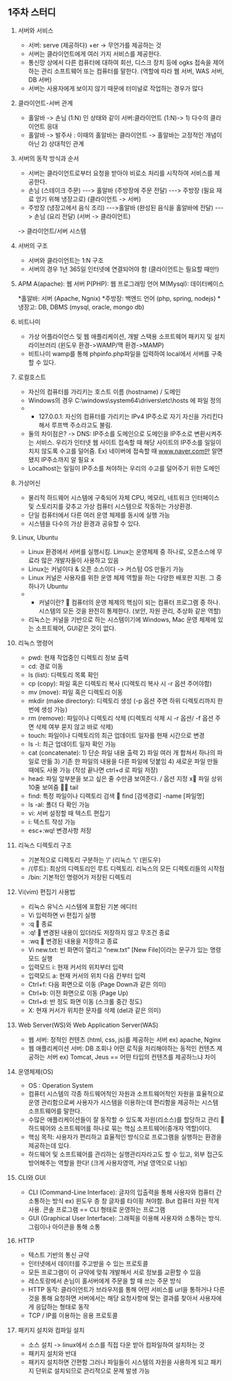 ## 1주차 스터디

1.	서버와 서비스
    - 서버: serve (제공하다) +er -> 무언가를 제공하는 것
    - 서버는 클라이언트에게 여러 가지 서비스를 제공한다.
    - 통신망 상에서 다른 컴퓨터에 대하여 회선, 디스크 장치 등에 ogks 접속을 제어하는 관리 소프트웨어 또는 컴퓨터를 말한다. (역할에 따라 웹 서버, WAS 서버, DB 서버)
    - 서버는 사용자에게 보이지 않기 때문에 터미널로 작업하는 경우가 많다

2.	클라이언트-서버 관계
    - 홀알바 -> 손님 (1:N) 인 상태와 같이 서버:클라이언트 (1:N)-> 1) 다수의 클라이언트 응대
    - 홀알바 -> 발주사 : 이때의 홀알바는 클라이언트
        -> 홀알바는 고정적인 개념이 아닌 2) 상대적인 관계
        
3.	서버의 동작 방식과 순서
    - 서버는 클라이언트로부터 요청을 받아야 비로소 처리를 시작하여 서비스를 제공한다.
    - 손님 (스테이크 주문) ---> 홀알바 (주방장에 주문 전달) ---> 주방장 (필요 재료 얻기 위해 냉장고로) (클라이언트 -> 서버)
    - 주방장 (냉장고에서 음식 조리) --->홀알바 (완성된 음식을 홀알바에 전달) ---> 손님 (요리 전달) (서버 -> 클라이언트)

    -> 클라이언트/서버 시스템

4.	서버의 구조
    - 서버와 클라이언트는 1:N 구조
    - 서버의 경우 1년 365일 인터넷에 연결되어야 함 (클라이언트는 필요할 때만!)

5.	APM
    A(apache): 웹 서버
    P(PHP): 웹 프로그래밍 언어
    M(Mysql): 데이터베이스

    *홀알바: 서버 (Apache, Ngnix)
    *주방장: 백엔드 언어 (php, spring, nodejs)
    *냉장고: DB, DBMS (mysql, oracle, mongo db)

6.	비트나미
    -	가상 어플라이언스 및 웹 애플리케이션, 개발 스택용 소프트웨어 패키지 및 설치 라이브러리 (윈도우 환경->WAMP/맥 환경->MAMP)
    -	비트나미 wamp를 통해 phpinfo.php파일을 입력하여 local에서 서버를 구축할 수 있다.

7.	로컬호스트
    -	자신의 컴퓨터를 가리키는 호스트 이름 (hostname) / 도메인
    -	Windows의 경우 C:\windows\system64\drivers\etc\hosts 에 파일 정의
    -	* 127.0.0.1: 자신의 컴퓨터를 가리키는 IPv4 IP주소로 자기 자신을 가리킨다 해서 루프백 주소라고도 불림.
    -	둘의 차이점은? -> DNS: IP주소를 도메인으로 도메인을 IP주소로 변환시켜주는 서비스. 우리가 인터넷 웹 사이트 접속할 때 해당 사이트의 IP주소를 일일이 치지 않도록 수고를 덜어줌. Ex) 네이버에 접속할 때 www.naver.com만 알면 됐지 IP주소까지 알 필요 x
    -	Localhost는 일일이 IP주소를 쳐야하는 우리의 수고를 덜어주기 위한 도메인

8.	가상머신
    -	물리적 하드웨어 시스템에 구축되어 자체 CPU, 메모리, 네트워크 인터페이스 및 스토리지를 갖추고 가상 컴퓨터 시스템으로 작동하는 가상환경.
    -	단일 컴퓨터에서 다른 여러 운영 체제를 동시에 실행 가능
    -	시스템을 다수의 가상 환경과 공유할 수 있다.

9.	Linux, Ubuntu
    -	Linux 환경에서 서버를 실행시킴. Linux는 운영체제 중 하나로, 오픈소스에 무료라 많은 개발자들이 사용하고 있음
    -	Linux는 커널이다 & 오픈 소스이다 -> 커스텀 OS 만들기 가능
    -	Linux 커널은 사용자를 위한 운영 체제 역할을 하는 다양한 배포판 지원. 그 중 하나가 Ubuntu
    -	* 커널이란?  컴퓨터의 운영 체제의 핵심이 되는 컴퓨터 프로그램 중 하나. 시스템의 모든 것을 완전히 통제한다. (보안, 자원 관리, 추상화 같은 역할)
    -	리눅스는 커널을 기반으로 하는 시스템이기에 Windows, Mac 운영 체제에 있는 소프트웨어, GUI같은 것이 없다.

10.	리눅스 명령어

    -	pwd: 현재 작업중인 디렉토리 정보 출력
    -	cd: 경로 이동
    -	ls (list): 디렉토리 목록 확인
    -	cp (copy): 파일 혹은 디렉토리 복사 (디렉토리 복사 시 -r 옵션 주어야함)
    -	mv (move): 파일 혹은 디렉토리 이동
    -	mkdir (make directory): 디렉토리 생성 (-p 옵션 주면 하위 디렉토리까지 한 번에 생성 가능)
    -	rm (remove): 파일이나 디렉토리 삭제 (디렉토리 삭제 시 -r 옵션/ -f 옵션 주면 삭제 여부 묻지 않고 바로 삭제)
    -	touch: 파일이나 디렉토리의 최근 업데이트 일자를 현재 시간으로 변경
    -	ls -l: 최근 업데이트 일자 확인 가능
    -	cat (concatenate): 1) 단순 파일 내용 출력 2) 파일 여러 개 합쳐서 하나의 파일로 만듦 3) 기존 한 파일의 내용을 다른 파일에 덧붙임 4) 새로운 파일 만들 때에도 사용 가능 (작성 끝나면 ctrl+d 로 파일 저장)
    -	head: 파일 앞부분을 보고 싶은 줄 수만큼 보여준다. / 옵션 지정 x 파일 상위 10줄 보여줌  tail
    -	find: 특정 파일이나 디렉토리 검색  find [검색경로] -name [파일명]
    -	ls -al: 폴더 다 확인 가능
    -	vi: 서버 설정할 때 텍스트 편집기
    -	i: 텍스트 작성 가능
    -	esc+:wq! 변경사항 저장

11.	리눅스 디렉토리 구조
    -	기본적으로 디렉토리 구분하는 ‘/’ (리눅스 ‘\’ (윈도우)
    -	/(루트): 최상의 디렉토리인 루트 디렉토리. 리눅스의 모든 디렉토리들의 시작점
    -	/bin: 기본적인 명령어가 저장된 디렉토리
    
12.	Vi(vim) 편집기 사용법
    -	리눅스 유닉스 시스템에 포함된 기본 에디터
    -	Vi 입력하면 vi 편집기 실행 
    -	:q  종료
    -	:q!  변경된 내용이 있더라도 저장하지 않고 무조건 종료
    -	:wq  변경된 내용을 저장하고 종료
    -	Vi new.txt: 빈 화면이 열리고 “new.txt” [New File]이라는 문구가 있는 명령 모드 실행
    -	입력모드 i: 현재 커서의 위치부터 입력
    -	입력모드 a: 현재 커서의 위치 다음 칸부터 입력
    -	Ctrl+f: 다음 화면으로 이동 (Page Down과 같은 의미)
    -	Ctrl+b: 이전 화면으로 이동 (Page Up)
    -	Ctrl+d: 반 정도 화면 이동 (스크롤 중간 정도)
    -	X: 현재 커서가 위치한 문자를 삭제 (del과 같은 의미)

13.	Web Server(WS)와 Web Application Server(WAS)
    -	웹 서버: 정적인 컨텐츠 (html, css, js)를 제공하는 서버 ex) apache, Nginx
    -	웹 애플리케이션 서버: DB 조회나 어떤 로직을 처리해야하는 동적인 컨텐츠 제공하는 서버 ex) Tomcat, Jeus == 어떤 타입의 컨텐츠를 제공하느냐 차이

14.	운영체제(OS)
    -	OS : Operation System
    -	컴퓨터 시스템의 각종 하드웨어적인 자원과 소프트웨어적인 자원을 효율적으로 운영 관리함으로써 사용자가 시스템을 이용하는데 편리함을 제공하는 시스템 소프트웨어를 말한다.
    -	수많은 애플리케이션들이 잘 동작할 수 있도록 자원(리소스)를 할당하고 관리  하드웨어와 소프트웨어를 하나로 묶는 핵심 소프트웨어(중개자 역할)이다.
    -	핵심 목적: 사용자가 편리하고 효율적인 방식으로 프로그램을 실행하는 환경을 제공하는데 있다.
    -	하드웨어 및 소프트웨어를 관리하는 실행관리자라고도 할 수 있고, 외부 접근도 방어해주는 역할을 한다! (크게 사용자영역, 커널 영역으로 나뉨)

15.	CLI와 GUI
    -	CLI (Command-Line Interface): 글자의 입출력을 통해 사용자와 컴퓨터 간 소통하는 방식 ex) 윈도우 층 창 글자를 타이핑 쳐야함. But 컴퓨터 자원 적게 사용. 콘솔 프로그램 == CLI 형태로 운영하는 프로그램
    -	GUI (Graphical User Interface): 그래픽을 이용해 사용자와 소통하는 방식. 그림이나 아이콘을 통해 소통 

16.	HTTP
    -	텍스트 기반의 통신 규약
    -	인터넷에서 데이터를 주고받을 수 있는 프로토콜
    -	모든 프로그램이 이 규약에 맞춰 개발해서 서로 정보를 교환할 수 있음
    -	레스토랑에서 손님이 홀서버에게 주문을 할 때 쓰는 주문 방식
    -	HTTP 동작: 클라이언트가 브라우저를 통해 어떤 서비스를 url을 통하거나 다른 것을 통해 요청하면 서버에서는 해당 요청사항에 맞는 결과를 찾아서 사용자에게 응답하는 형태로 동작
    -	TCP / IP를 이용하는 응용 프로토콜 

17.	패키지 설치와 컴파일 설치
    -	소스 설치 -> linux에서 소스를 직접 다운 받아 컴파일하여 설치하는 것
    -	패키지 설치와 반대
    -	패키지 설치하면 간편함 그러나 파일들이 시스템의 자원을 사용하게 되고 패키지 단위로 설치되므로 관리적으로 문제 발생 가능
